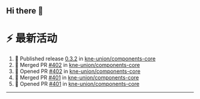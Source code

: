## Hi there 👋

<!--

**Here are some ideas to get you started:**

🙋‍♀️ A short introduction - what is your organization all about?
🌈 Contribution guidelines - how can the community get involved?
👩‍💻 Useful resources - where can the community find your docs? Is there anything else the community should know?
🍿 Fun facts - what does your team eat for breakfast?
🧙 Remember, you can do mighty things with the power of [Markdown](https://docs.github.com/github/writing-on-github/getting-started-with-writing-and-formatting-on-github/basic-writing-and-formatting-syntax)
-->


# ⚡ 最新活动

<!--START_SECTION:activity-->
1. 🚀 Published release [0.3.2](https://github.com/kne-union/components-core/releases/tag/0.3.2) in [kne-union/components-core](https://github.com/kne-union/components-core)
2. 🎉 Merged PR [#402](https://github.com/kne-union/components-core/pull/402) in [kne-union/components-core](https://github.com/kne-union/components-core)
3. 💪 Opened PR [#402](https://github.com/kne-union/components-core/pull/402) in [kne-union/components-core](https://github.com/kne-union/components-core)
4. 🎉 Merged PR [#401](https://github.com/kne-union/components-core/pull/401) in [kne-union/components-core](https://github.com/kne-union/components-core)
5. 💪 Opened PR [#401](https://github.com/kne-union/components-core/pull/401) in [kne-union/components-core](https://github.com/kne-union/components-core)
<!--END_SECTION:activity-->

---
